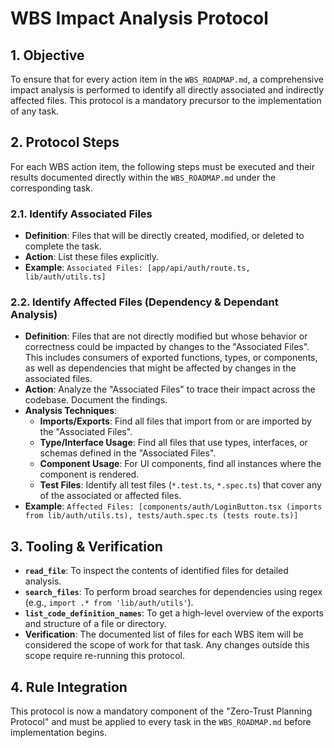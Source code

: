 # WBS Impact Analysis Protocol

## 1. Objective
To ensure that for every action item in the `WBS_ROADMAP.md`, a comprehensive impact analysis is performed to identify all directly associated and indirectly affected files. This protocol is a mandatory precursor to the implementation of any task.

## 2. Protocol Steps

For each WBS action item, the following steps must be executed and their results documented directly within the `WBS_ROADMAP.md` under the corresponding task.

### 2.1. Identify Associated Files
- **Definition**: Files that will be directly created, modified, or deleted to complete the task.
- **Action**: List these files explicitly.
- **Example**: `Associated Files: [app/api/auth/route.ts, lib/auth/utils.ts]`

### 2.2. Identify Affected Files (Dependency & Dependant Analysis)
- **Definition**: Files that are not directly modified but whose behavior or correctness could be impacted by changes to the "Associated Files". This includes consumers of exported functions, types, or components, as well as dependencies that might be affected by changes in the associated files.
- **Action**: Analyze the "Associated Files" to trace their impact across the codebase. Document the findings.
- **Analysis Techniques**:
    - **Imports/Exports**: Find all files that import from or are imported by the "Associated Files".
    - **Type/Interface Usage**: Find all files that use types, interfaces, or schemas defined in the "Associated Files".
    - **Component Usage**: For UI components, find all instances where the component is rendered.
    - **Test Files**: Identify all test files (`*.test.ts`, `*.spec.ts`) that cover any of the associated or affected files.
- **Example**: `Affected Files: [components/auth/LoginButton.tsx (imports from lib/auth/utils.ts), tests/auth.spec.ts (tests route.ts)]`

## 3. Tooling & Verification
- **`read_file`**: To inspect the contents of identified files for detailed analysis.
- **`search_files`**: To perform broad searches for dependencies using regex (e.g., `import .* from 'lib/auth/utils'`).
- **`list_code_definition_names`**: To get a high-level overview of the exports and structure of a file or directory.
- **Verification**: The documented list of files for each WBS item will be considered the scope of work for that task. Any changes outside this scope require re-running this protocol.

## 4. Rule Integration
This protocol is now a mandatory component of the "Zero-Trust Planning Protocol" and must be applied to every task in the `WBS_ROADMAP.md` before implementation begins.
